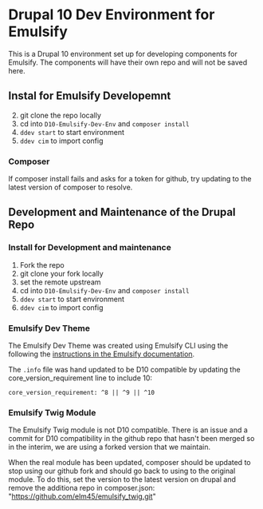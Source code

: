# Drupal 10 Dev Environment for Emulsify
This is a Drupal 10 environment set up for developing components for Emulsify. The components will have their own repo and will not be saved here.

## Instal for Emulsify Developemnt
2. git clone the repo locally
3. cd into `D10-Emulsify-Dev-Env` and `composer install`
4. `ddev start` to start environment
5. `ddev cim` to import config


### Composer
If composer install fails and asks for a token for github, try updating to the latest version of composer to resolve.

## Development and Maintenance of the Drupal Repo

### Install for Development and maintenance
1. Fork the repo
2. git clone your fork locally
3. set the remote upstream
3. cd into `D10-Emulsify-Dev-Env` and `composer install`
4. `ddev start` to start environment
5. `ddev cim` to import config

### Emulsify Dev Theme
The Emulsify Dev Theme was created using Emulsify CLI using the following the [instructions in the Emulsify documentation](https://docs.emulsify.info/emulsify-drupal/emulsify-drupal).

The `.info` file was hand updated to be D10 compatible by updating the core_version_requirement line to include 10:

`core_version_requirement: ^8 || ^9 || ^10`

### Emulsify Twig Module
The Emulsify Twig module is not D10 compatible. There is an issue and a commit for D10 compatibility in the github repo that hasn't been merged so in the interim, we are using a forked version that we maintain.

When the real module has been updated, composer should be updated to stop using our github fork and should go back to using to the original module. To do this, set the version to the latest version on drupal and remove the additiona repo in composer.json: "https://github.com/elm45/emulsify_twig.git"